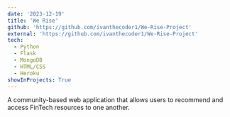 ```yaml
---
date: '2023-12-19'
title: 'We Rise'
github: 'https://github.com/ivanthecoder1/We-Rise-Project'
external: 'https://github.com/ivanthecoder1/We-Rise-Project'
tech:
  - Python
  - Flask
  - MongoDB
  - HTML/CSS
  - Heroku
showInProjects: True
---
```


A community-based web application that allows users to recommend and access FinTech resources to one another.
